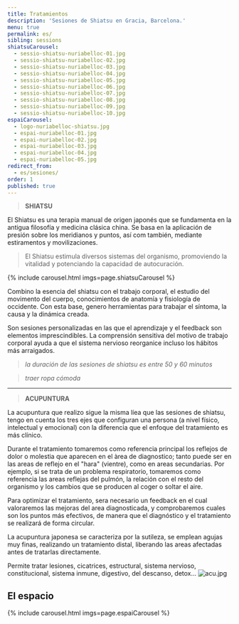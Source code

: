```yaml
---
title: Tratamientos
description: 'Sesiones de Shiatsu en Gracia, Barcelona.'
menu: true
permalink: es/
sibling: sessions
shiatsuCarousel:
  - sessio-shiatsu-nuriabelloc-01.jpg
  - sessio-shiatsu-nuriabelloc-02.jpg
  - sessio-shiatsu-nuriabelloc-03.jpg
  - sessio-shiatsu-nuriabelloc-04.jpg
  - sessio-shiatsu-nuriabelloc-05.jpg
  - sessio-shiatsu-nuriabelloc-06.jpg
  - sessio-shiatsu-nuriabelloc-07.jpg
  - sessio-shiatsu-nuriabelloc-08.jpg
  - sessio-shiatsu-nuriabelloc-09.jpg
  - sessio-shiatsu-nuriabelloc-10.jpg
espaiCarousel:
  - logo-nuriabelloc-shiatsu.jpg
  - espai-nuriabelloc-01.jpg
  - espai-nuriabelloc-02.jpg
  - espai-nuriabelloc-03.jpg
  - espai-nuriabelloc-04.jpg
  - espai-nuriabelloc-05.jpg
redirect_from:
  - es/sesiones/
order: 1
published: true
---
```




> **SHIATSU**

El Shiatsu es una terapia manual de origen japonés que se fundamenta en la antigua filosofía y medicina clásica china. Se basa en la aplicación de presión sobre los meridianos y puntos, así com también, mediante estiramentos y movilizaciones.

> El Shiatsu estimula diversos sistemas del organismo, promoviendo la vitalidad y potenciando la capacidad de autocuración.

{% include carousel.html imgs=page.shiatsuCarousel %}

Combino la esencia del shiatsu con el trabajo corporal, el estudio del movimento del cuerpo, conocimientos de anatomía y fisiología de occidente. Con esta base, genero herramientas para trabajar el síntoma, la causa y la dinámica creada.

Son sesiones personalizadas en las que el aprendizaje y el feedback son elementos imprescindibles. La comprensión sensitiva del motivo de trabajo corporal ayuda a que el sistema nervioso reorganice incluso los hábitos más arraigados.

> _la duración de las sesiones de shiatsu es entre 50 y 60 minutos_

> _traer ropa cómoda_

--------------------------------------------------------------------------------------

> **ACUPUNTURA**

La acupuntura que realizo sigue la misma líea que las sesiones de shiatsu, tengo en cuenta los tres ejes que configuran una persona (a nivel físico, intelectual y emocional) con la diferencia que el enfoque del tratamiento es más clínico.

Durante el tratamiento tomaremos como referencia principal los reflejos de dolor o molestia que aparecen en el àrea de diagnostico; tanto puede ser en las areas de reflejo en el "hara" (vientre), como en areas secundarias. Por ejemplo, si se trata de un problema respiratorio, tomaremos como referencia las areas reflejas del pulmón, la relación con el resto del organismo y los cambios que se producen al coger o soltar el aire.

Para optimizar el tratamiento, sera necesario un feedback en el cual valoraremos las mejoras del area diagnosticada, y comprobaremos cuales son los puntos más efectivos, de manera que el diagnóstico y el tratamiento se realizará de forma circular.

La acupuntura japonesa se caracteriza por la sutileza, se emplean agujas muy finas, realizando un tratamiento distal, liberando las areas afectadas antes de tratarlas directamente.

Permite tratar lesiones, cicatrices, estructural, sistema nervioso, constitucional, sistema inmune, digestivo, del descanso, detox...
![acu.jpg]({{site.baseurl}}/image/acu.jpg)


## El espacio

{% include carousel.html imgs=page.espaiCarousel %}
